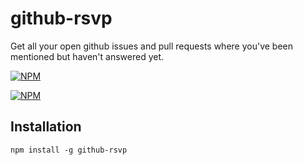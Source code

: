 # github-rsvp

Get all your open github issues and pull requests where you've been mentioned but haven't answered yet.

[![NPM](https://nodei.co/npm/github-rsvp.png?downloads&stars)](https://nodei.co/npm/github-rsvp/)

[![NPM](https://nodei.co/npm-dl/github-rsvp.png)](https://nodei.co/npm/github-rsvp/)

## Installation

```
npm install -g github-rsvp
```
